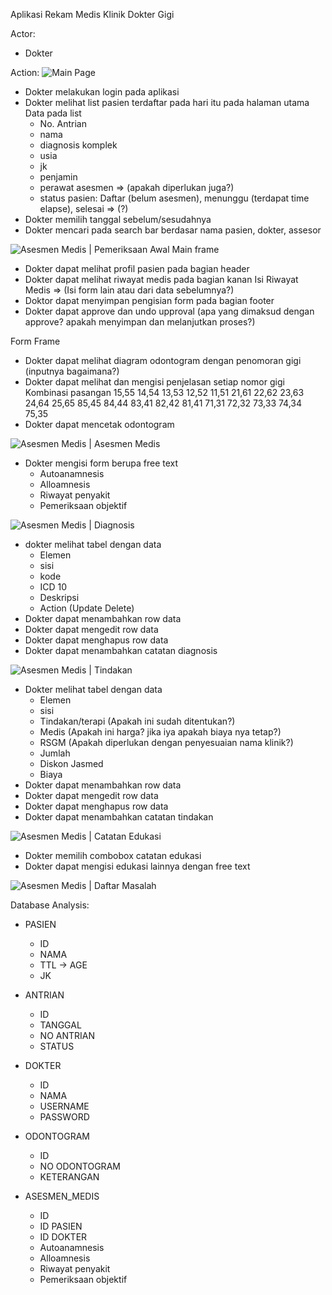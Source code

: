 Aplikasi Rekam Medis Klinik Dokter Gigi

Actor:
- Dokter

Action:
![Main Page](/doc/ui-example/1.png)
- Dokter melakukan login pada aplikasi
- Dokter melihat list pasien terdaftar pada hari itu pada halaman utama
    Data pada list
    - No. Antrian
    - nama
    - diagnosis komplek
    - usia
    - jk
    - penjamin
    - perawat asesmen => (apakah diperlukan juga?)
    - status pasien: Daftar (belum asesmen), menunggu (terdapat time elapse), selesai => (?)
- Dokter memilih tanggal sebelum/sesudahnya
- Dokter mencari pada search bar berdasar nama pasien, dokter, assesor

![Asesmen Medis | Pemeriksaan Awal](/doc/ui-example/2.png)
Main frame
- Dokter dapat melihat profil pasien pada bagian header
- Dokter dapat melihat riwayat medis pada bagian kanan
    Isi Riwayat Medis => (Isi form lain atau dari data sebelumnya?)
- Doktor dapat menyimpan pengisian form pada bagian footer
- Dokter dapat approve dan undo upproval (apa yang dimaksud dengan approve? apakah menyimpan dan melanjutkan proses?)

Form Frame
- Dokter dapat melihat diagram odontogram dengan penomoran gigi (inputnya bagaimana?)
- Dokter dapat melihat dan mengisi penjelasan setiap nomor gigi
    Kombinasi pasangan 15,55 14,54 13,53 12,52 11,51 21,61 22,62 23,63 24,64 25,65
                       85,45 84,44 83,41 82,42 81,41 71,31 72,32 73,33 74,34 75,35
- Dokter dapat mencetak odontogram

![Asesmen Medis | Asesmen Medis](/doc/ui-example/3.png)
- Dokter mengisi form berupa free text
    - Autoanamnesis
    - Alloamnesis
    - Riwayat penyakit
    - Pemeriksaan objektif

![Asesmen Medis | Diagnosis](/doc//ui-example/4.png)
- dokter melihat tabel dengan data
    - Elemen
    - sisi
    - kode
    - ICD 10
    - Deskripsi
    - Action (Update Delete)
- Dokter dapat menambahkan row data 
- Dokter dapat mengedit row data
- Dokter dapat menghapus row data
- Dokter dapat menambahkan catatan diagnosis

![Asesmen Medis | Tindakan](/doc/ui-example/5.png)
- Dokter melihat tabel dengan data
    - Elemen
    - sisi
    - Tindakan/terapi (Apakah ini sudah ditentukan?)
    - Medis (Apakah ini harga? jika iya apakah biaya nya tetap?)
    - RSGM (Apakah diperlukan dengan penyesuaian nama klinik?)
    - Jumlah
    - Diskon Jasmed
    - Biaya
- Dokter dapat menambahkan row data
- Dokter dapat mengedit row data
- Dokter dapat menghapus row data
- Dokter dapat menambahkan catatan tindakan

![Asesmen Medis | Catatan Edukasi](/doc/ui-example/6.png)
- Dokter memilih combobox catatan edukasi
- Dokter dapat mengisi edukasi lainnya dengan free text

![Asesmen Medis | Daftar Masalah](/doc/ui-example/7.png)

Database Analysis:
- PASIEN
    - ID
    - NAMA
    - TTL -> AGE
    - JK

- ANTRIAN
    - ID
    - TANGGAL
    - NO ANTRIAN
    - STATUS

- DOKTER
    - ID
    - NAMA
    - USERNAME
    - PASSWORD

- ODONTOGRAM
    - ID
    - NO ODONTOGRAM
    - KETERANGAN

- ASESMEN_MEDIS
    - ID
    - ID PASIEN
    - ID DOKTER
    - Autoanamnesis
    - Alloamnesis
    - Riwayat penyakit
    - Pemeriksaan objektif

